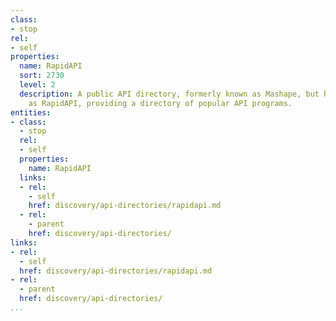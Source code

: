 ```yaml
---
class:
- stop
rel:
- self
properties:
  name: RapidAPI
  sort: 2730
  level: 2
  description: A public API directory, formerly known as Mashape, but has been rebranded
    as RapidAPI, providing a directory of popular API programs.
entities:
- class:
  - stop
  rel:
  - self
  properties:
    name: RapidAPI
  links:
  - rel:
    - self
    href: discovery/api-directories/rapidapi.md
  - rel:
    - parent
    href: discovery/api-directories/
links:
- rel:
  - self
  href: discovery/api-directories/rapidapi.md
- rel:
  - parent
  href: discovery/api-directories/
...
```

